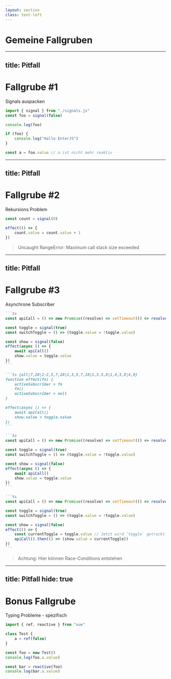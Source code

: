 ```yaml
---
layout: section
class: text-left
---
```


# Gemeine Fallgruben

<!--
_frei übersetzt von_ common Pitfalls
-->

---
title: Pitfall
---

# Fallgrube #1

Signals auspacken

```js {monaco-run}
import { signal } from "./signals.js"
const foo = signal(false)

console.log(foo)

if (foo) {
    console.log("Hallo EnterJS")
}

const a = foo.value // a ist nicht mehr reaktiv
```

---
title: Pitfall
---

# Fallgrube #2

Rekursions Problem

```ts
const count = signal(0)

effect(() => {
    count.value = count.value + 1
})
```

<v-clicks>

> Uncaught RangeError: Maximum call stack size exceeded

</v-clicks>

<style>
blockquote {
    --uno: 'border-red border-l-4 color-red';
    font-family: var(--prism-font-family);
}
</style>

---
title: Pitfall
---

# Fallgrube #3

Asynchrone Subscriber

````md magic-move {at:2}
```ts
const apiCall = () => new Promise((resolve) => setTimeout(() => resolve(), 0))

const toggle = signal(true)
const switchToggle = () => (toggle.value = !toggle.value)

const show = signal(false)
effect(async () => {
    await apiCall()
    show.value = toggle.value
})
```

```ts {all|7,10|1-2,5,7,10|1,3,5,7,10|1,3,5,8|1,4,5,8|4,9}
function effect(fn) {
    activeSubscriber = fn
    fn()
    activeSubscriber = null
}

effect(async () => {
    await apiCall()
    show.value = toggle.value
})
```

```ts
const apiCall = () => new Promise((resolve) => setTimeout(() => resolve(), 0))

const toggle = signal(true)
const switchToggle = () => (toggle.value = !toggle.value)

const show = signal(false)
effect(async () => {
    await apiCall()
    show.value = toggle.value
})
```

```ts
const apiCall = () => new Promise((resolve) => setTimeout(() => resolve(), 0))

const toggle = signal(true)
const switchToggle = () => (toggle.value = !toggle.value)

const show = signal(false)
effect(() => {
    const currentToggle = toggle.value // Jetzt wird `toggle` getrackt!
    apiCall().then(() => (show.value = currentToggle))
})
```
````

<div class="relative mt-2">
  <Pitfall class="absolute" v-click="[1,2]" />
  <PitfallFixed v-click="11" />
</div>

<blockquote v-click="12" class="border-yellow! mt-2">
Achtung: Hier können Race-Conditions entstehen
</blockquote>

---
title: Pitfall
hide: true
---

# Bonus Fallgrube

Typing Probleme - <logos-vue/> spezifisch

```ts twoslash
import { ref, reactive } from "vue"

class Test {
    a = ref(false)
}

const foo = new Test()
console.log(foo.a.value)

const bar = reactive(foo)
console.log(bar.a.value)
```
